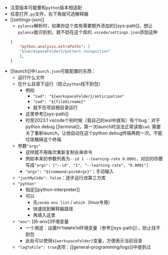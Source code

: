 - 注意版本可能要和`python`版本相适配
- 任意打开`.py`文件，右下角就可选解释器
- [[settings-json]]
  - `pylance`解析时，如果你这个库有需要额外添加的[[sys-path]]，想让`pylance`能识别到，就不妨在这个库的`.vscode/settings.json`添加这种
  ```json
  {
      "python.analysis.extraPaths": [
      "${workspaceFolder}/pattern_recognition"
      ],
  }
  ```
- [[launch]]中`launch.json`可能配置的东西：
  - 运行什么文件
  - 在什么目录下运行（防止`python`找不到包）
    - 例如
      - `"cwd": "${workspaceFolder}/anticipation"`
      - `"cwd": "${fileDirname}"`
      - 就不在项目根目录运行
    - 这里参考[[sys-path]]
    - 时至2023.1 vscode个别时候（我自己的wsl中就有）有个bug：对于python debug [[terminal]]，第一次launch时没法正常读取`cwd`. 需要关了重新launch，让他自动在这个python debug终端再跑一次。不能垃圾桶掉这个终端
  - 参数`"args"`
    - 这样就不用每次重新复制长串命令
    - 例如本来的参数列表为`--id 1 --learning-rate 0.0001`，对应的你要写成`"args": ["--id", "1", "--learning-rate", "0.0001"]`
    - `"args": "${command:pickArgs}"`：手动输入
  - `"justMyCode": false`：逐步运行进第三方库
  - `"python"`
    - 指定[[python-interpreter]]
    - 可以
      - 先`conda env list` / `which`（linux专用）
      - 快速找到解释器路径
      - 再填入这里
  - `"env"`: [[6-env]]环境变量
    - 一个用途：设置`PYTHONPATH`环境变量（参考[[sys-path]]），防止找不到包
    - 此处可以使用`${workspaceFolder}`变量，方便表示当前目录
  - `"logToFile": true`选项：[[general-programming/logs]]中提到过